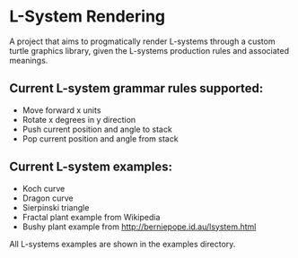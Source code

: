 L-System Rendering
====================
A project that aims to progmatically render L-systems through a custom turtle graphics library, given the L-systems production rules and associated meanings.

Current L-system grammar rules supported:
------------------------------------------
* Move forward x units
* Rotate x degrees in y direction
* Push current position and angle to stack
* Pop current position and angle from stack

Current L-system examples:
-------------------------------
* Koch curve
* Dragon curve
* Sierpinski triangle
* Fractal plant example from Wikipedia
* Bushy plant example from http://berniepope.id.au/lsystem.html

All L-systems examples are shown in the examples directory.
